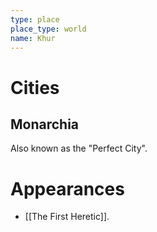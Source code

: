 ```yaml
---
type: place
place_type: world
name: Khur
---
```


# Cities
## Monarchia
Also known as the "Perfect City".

# Appearances
 - [[The First Heretic]].
